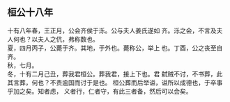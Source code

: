 ## 桓公十八年

十有八年春，王正月，公会齐侯于泺。公与夫人姜氏遂如
齐。泺之会，不言及夫人何也？以夫人之伉，弗称数也。  
夏，四月丙子，公薨于齐。其地，于外也。薨称公，举上
也。丁酉，公之丧至自齐。  
秋，七月。  
冬，十有二月己丑，葬我君桓公。葬我君，接上下也。君
弑贼不讨，不书葬，此其言葬，何也？不责逾国而讨于是也。
桓公葬而后举谥，谥所以成德也，于卒事乎加之矣。知者虑，
义者行，仁者守，有此三者备，然后可以会矣。  


